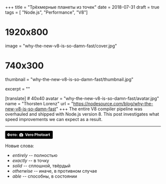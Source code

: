 +++
title = "Трёхмерные планеты из точек"
date = 2018-07-31
draft = true
tags = [ "Node.js", "Performance", "V8"]

# 1920x800
image = "why-the-new-v8-is-so-damn-fast/cover.jpg"
# 740x300
thumbnail = "why-the-new-v8-is-so-damn-fast/thumbnail.jpg"

excerpt = ""

[translate]
    # 40x40
    avatar = "why-the-new-v8-is-so-damn-fast/avatar.jpg"
    name = "Thorsten Lorenz"
    url = "https://nodesource.com/blog/why-the-new-v8-is-so-damn-fast"
+++
The entire V8 compiler pipeline was overhauled and shipped with Node.js version 8. This post investigates what speed improvements we can expect as a result.
<!--more-->

***
<div class="right"><a class="right"style="background-color:black;color:white;text-decoration:none;padding:4px 6px;font-family:-apple-system, BlinkMacSystemFont, 'San Francisco', 'Helvetica Neue', Helvetica, Ubuntu, Roboto, Noto, 'Segoe UI', Arial, sans-serif;font-size:12px;font-weight:bold;line-height:1.2;display:inline-block;border-radius:3px;" href="https://unsplash.com/@verophotoart?utm_medium=referral&amp;utm_campaign=photographer-credit&amp;utm_content=creditBadge" target="_blank" rel="noopener noreferrer" title="Download free do whatever you want high-resolution photos from Vero Photoart">Фото: <span style="display:inline-block;padding:2px 3px;"><svg xmlns="http://www.w3.org/2000/svg" style="height:12px;width:auto;position:relative;vertical-align:middle;top:-1px;fill:white;" viewBox="0 0 32 32"><title></title><path d="M20.8 18.1c0 2.7-2.2 4.8-4.8 4.8s-4.8-2.1-4.8-4.8c0-2.7 2.2-4.8 4.8-4.8 2.7.1 4.8 2.2 4.8 4.8zm11.2-7.4v14.9c0 2.3-1.9 4.3-4.3 4.3h-23.4c-2.4 0-4.3-1.9-4.3-4.3v-15c0-2.3 1.9-4.3 4.3-4.3h3.7l.8-2.3c.4-1.1 1.7-2 2.9-2h8.6c1.2 0 2.5.9 2.9 2l.8 2.4h3.7c2.4 0 4.3 1.9 4.3 4.3zm-8.6 7.5c0-4.1-3.3-7.5-7.5-7.5-4.1 0-7.5 3.4-7.5 7.5s3.3 7.5 7.5 7.5c4.2-.1 7.5-3.4 7.5-7.5z"></path></svg></span><span style="display:inline-block;padding:2px 3px;">Vero Photoart</span></a></div>


Новые слова:

* _entirely_ -- полностью
* _exactly_ -- в точку
* _solid_ -- сплошной, твёрдый
* _otherwise_ -- иначе, в противном случае
* _able_ -- способны, в состоянии